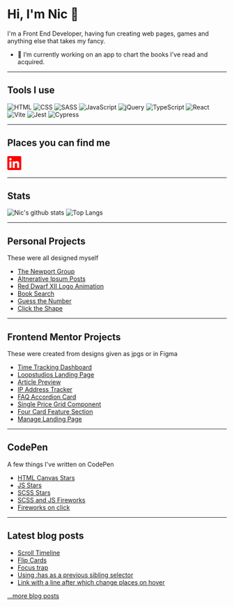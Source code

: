 # Hi, I'm Nic 👋

I'm a Front End Developer, having fun creating web pages, games and anything else that takes my fancy.

- 🔭 I’m currently working on an app to chart the books I've read and acquired.

<!-- 🔭 I’m currently working on the Click the Shape in Svelte
- 🌱 I’m currently learning Drupal and Svelte
- ⚡ I’m currently satisfying my curiosity about C++-->

---

## Tools I use

<img src="https://img.shields.io/badge/HTML5-E34F26?style=for-the-badge&logo=html5&logoColor=white" alt="HTML"> <img src="https://img.shields.io/badge/CSS3-1572B6?style=for-the-badge&logo=css3&logoColor=white" alt="CSS"> <img src="https://img.shields.io/badge/Sass-CC6699?style=for-the-badge&logo=sass&logoColor=white" alt="SASS"> <img src="https://img.shields.io/badge/JavaScript-323330?style=for-the-badge&logo=javascript&logoColor=F7DF1E" alt="JavaScript"> <img src="https://img.shields.io/badge/jQuery-0769AD?style=for-the-badge&logo=jquery&logoColor=white" alt="jQuery"> <img src="https://img.shields.io/badge/TypeScript-007ACC?style=for-the-badge&logo=typescript&logoColor=white" alt="TypeScript"> <img src="https://img.shields.io/badge/React-20232A?style=for-the-badge&logo=react&logoColor=61DAFB" alt="React"> <img src="https://img.shields.io/badge/Vite-B73BFE?style=for-the-badge&logo=vite&logoColor=FFD62E" alt="Vite"> <img src="https://img.shields.io/badge/Jest-C21325?style=for-the-badge&logo=jest&logoColor=white" alt="Jest"> <img src="https://img.shields.io/badge/Cypress-17202C?style=for-the-badge&logo=cypress&logoColor=white" alt="Cypress">

<!-- <img height="64" alt="HTML5" src="https://raw.githubusercontent.com/devicons/devicon/master/icons/html5/html5-plain-wordmark.svg" /><img height="64" alt="CSS3" src="https://raw.githubusercontent.com/devicons/devicon/master/icons/css3/css3-plain-wordmark.svg" /><img height="64" alt="SASS" src="https://raw.githubusercontent.com/devicons/devicon/master/icons/sass/sass-original.svg" /><img height="64" alt="jQuery" src="https://raw.githubusercontent.com/devicons/devicon/master/icons/jquery/jquery-plain-wordmark.svg" /><img height="64" alt="JavaScript" src="https://raw.githubusercontent.com/devicons/devicon/master/icons/javascript/javascript-plain.svg" /><img height="64" alt="TypeScript" src="https://raw.githubusercontent.com/devicons/devicon/master/icons/typescript/typescript-plain.svg" /><img height="64" alt="React" src="https://raw.githubusercontent.com/devicons/devicon/master/icons/react/react-original.svg" /><img height="64" alt="Gulp" src="https://raw.githubusercontent.com/devicons/devicon/master/icons/gulp/gulp-plain.svg" /><img height="64" alt="Webpack" src="https://raw.githubusercontent.com/devicons/devicon/master/icons/webpack/webpack-plain-wordmark.svg" /><img height="64" alt="Git" src="https://raw.githubusercontent.com/devicons/devicon/master/icons/git/git-plain-wordmark.svg" /> -->
                                                                                                                                           
---

## Places you can find me

[<img height="32" width="32" alt="LinkedIn" src="images/linkedin.svg" />](https://www.linkedin.com/in/nicmayer42/)


---

## Stats

![Nic's github stats](https://github-readme-stats.vercel.app/api?username=nicm42&show_icons=true&hide_rank=true&title_color=f1262e&icon_color=f1262e) ![Top Langs](https://github-readme-stats.vercel.app/api/top-langs/?username=nicm42&layout=compact)


---

## Personal Projects
These were all designed myself
- [The Newport Group](https://github.com/nicm42/The-Newport-Group)
- [Altnerative Ipsum Posts](https://github.com/nicm42/wordpress-lorem)
- [Red Dwarf XII Logo Animation](https://github.com/nicm42/Red-Dwarf-XII-animation)
- [Book Search](https://github.com/nicm42/Bookfinder)
- [Guess the Number](https://github.com/nicm42/Guess-the-Number)
- [Click the Shape](https://github.com/nicm42/clickthedot)

---

## Frontend Mentor Projects
These were created from designs given as jpgs or in Figma
- [Time Tracking Dashboard](https://github.com/nicm42/time-tracking-dashboard)
- [Loopstudios Landing Page](https://github.com/nicm42/loopstudios-landing-page)
- [Article Preview](https://github.com/nicm42/article-preview)
- [IP Address Tracker](https://github.com/nicm42/ip-address-tracker)
- [FAQ Accordion Card](https://github.com/nicm42/faq-accordion-card-main)
- [Single Price Grid Component](https://github.com/nicm42/single-price-grid-component)
- [Four Card Feature Section](https://github.com/nicm42/four-card-feature-section)
- [Manage Landing Page](https://github.com/nicm42/Manage-Landing-Page)

---

## CodePen
A few things I've written on CodePen
- [HTML Canvas Stars](https://codepen.io/nicm42/pen/PoKgpLy)
- [JS Stars](https://codepen.io/nicm42/pen/VwMJKdx)
- [SCSS Stars](https://codepen.io/nicm42/pen/wvPKzNg)
- [SCSS and JS Fireworks](https://codepen.io/nicm42/pen/ExbZmPy)
- [Fireworks on click](https://codepen.io/nicm42/pen/ExQYryx)

---

## Latest blog posts

<!-- HASHNODE:START -->
- [Scroll Timeline](https://blog.nicm42.co.uk/scroll-timeline)
- [Flip Cards](https://blog.nicm42.co.uk/flip-cards)
- [Focus trap](https://blog.nicm42.co.uk/focus-trap)
- [Using :has as a previous sibling selector](https://blog.nicm42.co.uk/using-has-as-a-previous-sibling-selector)
- [Link with a line after which change places on hover](https://blog.nicm42.co.uk/link-with-a-line-after-which-change-places-on-hover)
<!-- HASHNODE:END -->

[...more blog posts](https://nicm42.hashnode.dev/)

<!-- **nicm42/nicm42** is a ✨ _special_ ✨ repository because its `README.md` (this file) appears on your GitHub profile.

Here are some ideas to get you started:

- 🔭 I’m currently working on ...
- 🌱 I’m currently learning ...
- 👯 I’m looking to collaborate on ...
- 🤔 I’m looking for help with ...
- 💬 Ask me about ...
- 📫 How to reach me: ...
- 😄 Pronouns: ...
- ⚡ Fun fact: ...
-->
